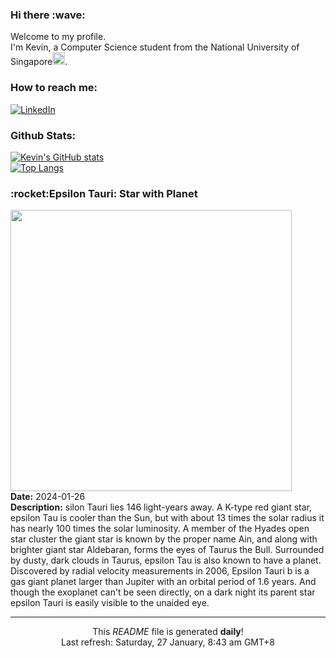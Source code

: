 <h3>Hi there :wave:</h3>

Welcome to my profile.   
I'm Kevin, a Computer Science student from the National University of Singapore<img src="https://img.icons8.com/color/96/000000/singapore-circular.png" width="20px"/>.</p>

<h3>How to reach me: </h3>
<a href="https://www.linkedin.com/in/kevin-foong/"><img alt="LinkedIn" src="https://img.shields.io/badge/linkedin-%230077B5.svg?&style=for-the-badge&logo=linkedin&logoColor=white" /></a> 

<h3>Github Stats: </h3> 

[![Kevin's GitHub stats](https://github-readme-stats.vercel.app/api?username=kevin9foong&theme=tokyonight)](https://github.com/anuraghazra/github-readme-stats) <br/>
[![Top Langs](https://github-readme-stats.vercel.app/api/top-langs/?username=kevin9foong&layout=compact&theme=tokyonight)](https://github.com/anuraghazra/github-readme-stats)

<h3>:rocket:Epsilon Tauri: Star with Planet</h3> 
<img width="450" src="https:&#x2F;&#x2F;apod.nasa.gov&#x2F;apod&#x2F;image&#x2F;2401&#x2F;Ain_4096.jpg" /><br/>
<b>Date:</b> 2024-01-26<br/>
<b>Description:</b> silon Tauri lies 146 light-years away. A K-type red giant star, epsilon Tau is cooler than the Sun, but with about 13 times the solar radius it has nearly 100 times the solar luminosity. A member of the Hyades open star cluster the giant star is known by the proper name Ain, and along with brighter giant star Aldebaran, forms the eyes of Taurus the Bull. Surrounded by dusty, dark clouds in Taurus, epsilon Tau is also known to have a planet. Discovered by radial velocity measurements in 2006, Epsilon Tauri b is a gas giant planet larger than Jupiter with an orbital period of 1.6 years. And though the exoplanet can&#39;t be seen directly, on a dark night its parent star epsilon Tauri is easily visible to the unaided eye.<br/>

------------
<p align="center">This <i>README</i> file is generated <b>daily</b>!</br>
Last refresh: Saturday, 27 January, 8:43 am GMT+8<br />